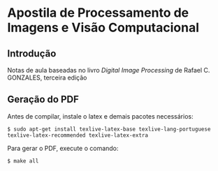 # Apostila de Processamento de Imagens e Visão Computacional

## Introdução

Notas de aula baseadas no livro *Digital Image Processing* de Rafael C. GONZALES, terceira edição

## Geração do PDF

Antes de compilar, instale o latex e demais pacotes necessários:

    $ sudo apt-get install texlive-latex-base texlive-lang-portuguese texlive-latex-recommended texlive-latex-extra

Para gerar o PDF, execute o comando:

    $ make all



